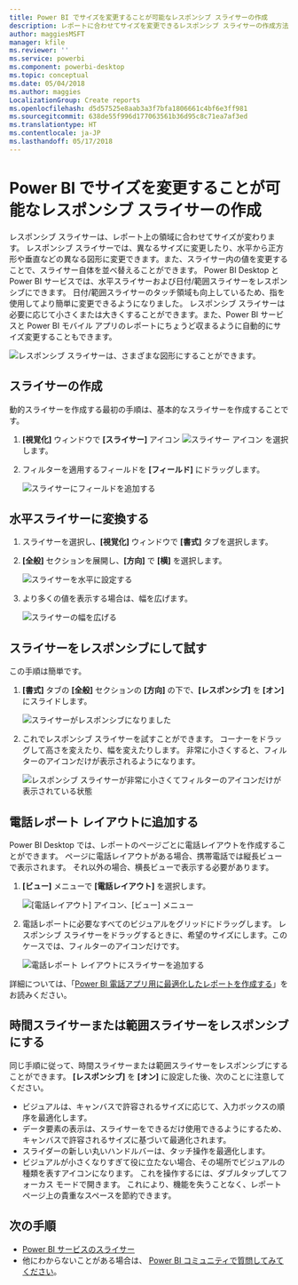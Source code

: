 ```yaml
---
title: Power BI でサイズを変更することが可能なレスポンシブ スライサーの作成
description: レポートに合わせてサイズを変更できるレスポンシブ スライサーの作成方法について説明します。
author: maggiesMSFT
manager: kfile
ms.reviewer: ''
ms.service: powerbi
ms.component: powerbi-desktop
ms.topic: conceptual
ms.date: 05/04/2018
ms.author: maggies
LocalizationGroup: Create reports
ms.openlocfilehash: d5d57525e8aab3a3f7bfa1806661c4bf6e3ff981
ms.sourcegitcommit: 638de55f996d177063561b36d95c8c71ea7af3ed
ms.translationtype: HT
ms.contentlocale: ja-JP
ms.lasthandoff: 05/17/2018
---
```

# <a name="create-a-responsive-slicer-you-can-resize-in-power-bi"></a>Power BI でサイズを変更することが可能なレスポンシブ スライサーの作成

レスポンシブ スライサーは、レポート上の領域に合わせてサイズが変わります。 レスポンシブ スライサーでは、異なるサイズに変更したり、水平から正方形や垂直などの異なる図形に変更できます。また、スライサー内の値を変更することで、スライサー自体を並べ替えることができます。 Power BI Desktop と Power BI サービスでは、水平スライサーおよび日付/範囲スライサーをレスポンシブにできます。 日付/範囲スライサーのタッチ領域も向上しているため、指を使用してより簡単に変更できるようになりました。 レスポンシブ スライサーは必要に応じて小さくまたは大きくすることができます。また、Power BI サービスと Power BI モバイル アプリのレポートにちょうど収まるように自動的にサイズ変更することもできます。 

![レスポンシブ スライサーは、さまざまな図形にすることができます。](media/power-bi-slicer-filter-responsive/power-bi-slicer-filter-responsive-0-slicer.gif)

## <a name="create-a-slicer"></a>スライサーの作成

動的スライサーを作成する最初の手順は、基本的なスライサーを作成することです。 

1. **[視覚化]** ウィンドウで **[スライサー]** アイコン ![スライサー アイコン](media/power-bi-slicer-filter-responsive/power-bi-slicer-filter-responsive-0-slicer-icon.png) を選択します。
2. フィルターを適用するフィールドを **[フィールド]** にドラッグします。

    ![スライサーにフィールドを追加する](media/power-bi-slicer-filter-responsive/power-bi-slicer-filter-responsive-1-create.png)

## <a name="convert-to-a-horizontal-slicer"></a>水平スライサーに変換する

1. スライサーを選択し、**[視覚化]** ウィンドウで **[書式]** タブを選択します。
2. **[全般]** セクションを展開し、**[方向]** で **[横]** を選択します。

    ![スライサーを水平に設定する](media/power-bi-slicer-filter-responsive/power-bi-slicer-filter-responsive-2-horizontal.png) 

1.  より多くの値を表示する場合は、幅を広げます。

     ![スライサーの幅を広げる](media/power-bi-slicer-filter-responsive/power-bi-slicer-filter-responsive-3-wider.png)

## <a name="make-it-responsive-and-experiment-with-it"></a>スライサーをレスポンシブにして試す

この手順は簡単です。 

1. **[書式]** タブの **[全般]** セクションの **[方向]** の下で、**[レスポンシブ]** を **[オン]** にスライドします。  

    ![スライサーがレスポンシブになりました](media/power-bi-slicer-filter-responsive/power-bi-slicer-filter-responsive-4-responsive-on.png)

1. これでレスポンシブ スライサーを試すことができます。 コーナーをドラッグして高さを変えたり、幅を変えたりします。 非常に小さくすると、フィルターのアイコンだけが表示されるようになります。

    ![レスポンシブ スライサーが非常に小さくてフィルターのアイコンだけが表示されている状態](media/power-bi-slicer-filter-responsive/power-bi-slicer-filter-responsive-5-mini-icon.png)

## <a name="add-it-to-a-phone-report-layout"></a>電話レポート レイアウトに追加する

Power BI Desktop では、レポートのページごとに電話レイアウトを作成することができます。 ページに電話レイアウトがある場合、携帯電話では縦長ビューで表示されます。 それ以外の場合、横長ビューで表示する必要があります。 

1. **[ビュー]** メニューで **[電話レイアウト]** を選択します。

     ![[電話レイアウト] アイコン、[ビュー] メニュー](media/power-bi-slicer-filter-responsive/power-bi-slicer-filter-responsive-6-phone-layout-button.png)
    
1. 電話レポートに必要なすべてのビジュアルをグリッドにドラッグします。 レスポンシブ スライサーをドラッグするときに、希望のサイズにします。このケースでは、フィルターのアイコンだけです。

    ![電話レポート レイアウトにスライサーを追加する](media/power-bi-slicer-filter-responsive/power-bi-slicer-filter-responsive-7-phone-slicer-icon.png)

詳細については、「[Power BI 電話アプリ用に最適化したレポートを作成する](desktop-create-phone-report.md)」をお読みください。

## <a name="make-a-time-or-range-slicer-responsive"></a>時間スライサーまたは範囲スライサーをレスポンシブにする

同じ手順に従って、時間スライサーまたは範囲スライサーをレスポンシブにすることができます。 **[レスポンシブ]** を **[オン]** に設定した後、次のことに注意してください。

- ビジュアルは、キャンバスで許容されるサイズに応じて、入力ボックスの順序を最適化します。 
- データ要素の表示は、スライサーをできるだけ使用できるようにするため、キャンバスで許容されるサイズに基づいて最適化されます。 
- スライダーの新しい丸いハンドルバーは、タッチ操作を最適化します。 
- ビジュアルが小さくなりすぎて役に立たない場合、その場所でビジュアルの種類を表すアイコンになります。 これを操作するには、ダブルタップしてフォーカス モードで開きます。 これにより、機能を失うことなく、レポート ページ上の貴重なスペースを節約できます。

## <a name="next-steps"></a>次の手順

- [Power BI サービスのスライサー](power-bi-visualization-slicers.md)
- 他にわからないことがある場合は、 [Power BI コミュニティで質問してみてください](http://community.powerbi.com/)。